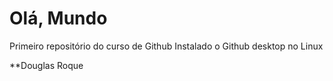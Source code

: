 # Olá, Mundo
 Primeiro repositório do curso de Github
 Instalado o Github desktop no Linux

 **Douglas Roque
